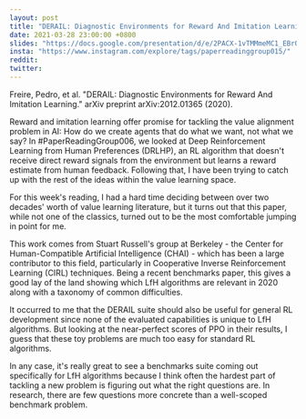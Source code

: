 ```yaml
---
layout: post
title: "DERAIL: Diagnostic Environments for Reward And Imitation Learning."
date: 2021-03-28 23:00:00 +0800
slides: "https://docs.google.com/presentation/d/e/2PACX-1vTMMmeMC1_EBrOdPYHFc3Yw_cJHFVtzYOUbAlvF9wtAmMdTLsIHF6OwQYZ4M8PvkkrL7jqB66iyZI3X/"
insta: "https://www.instagram.com/explore/tags/paperreadinggroup015/"
reddit: 
twitter: 
---
```


Freire, Pedro, et al. "DERAIL: Diagnostic Environments for Reward And Imitation Learning." arXiv preprint arXiv:2012.01365 (2020).

Reward and imitation learning offer promise for tackling the value alignment problem in AI: How do we create agents that do what we want, not what we say? In #PaperReadingGroup006, we looked at Deep Reinforcement Learning from Human Preferences (DRLHP), an RL algorithm that doesn't receive direct reward signals from the environment but learns a reward estimate from human feedback. Following that, I have been trying to catch up with the rest of the ideas within the value learning space.

For this week's reading, I had a hard time deciding between over two decades' worth of value learning literature, but it turns out that this paper, while not one of the classics, turned out to be the most comfortable jumping in point for me.

This work comes from Stuart Russell's group at Berkeley - the Center for Human-Compatible Artificial Intelligence (CHAI) - which has been a large contributor to this field, particularly in Cooperative Inverse Reinforcement Learning (CIRL) techniques. Being a recent benchmarks paper, this gives a good lay of the land showing which LfH algorithms are relevant in 2020 along with a taxonomy of common difficulties.

It occurred to me that the DERAIL suite should also be useful for general RL development since none of the evaluated capabilities is unique to LfH algorithms. But looking at the near-perfect scores of PPO in their results, I guess that these toy problems are much too easy for standard RL algorithms.

In any case, it's really great to see a benchmarks suite coming out specifically for LfH algorithms because I think often the hardest part of tackling a new problem is figuring out what the right questions are. In research, there are few questions more concrete than a well-scoped benchmark problem.